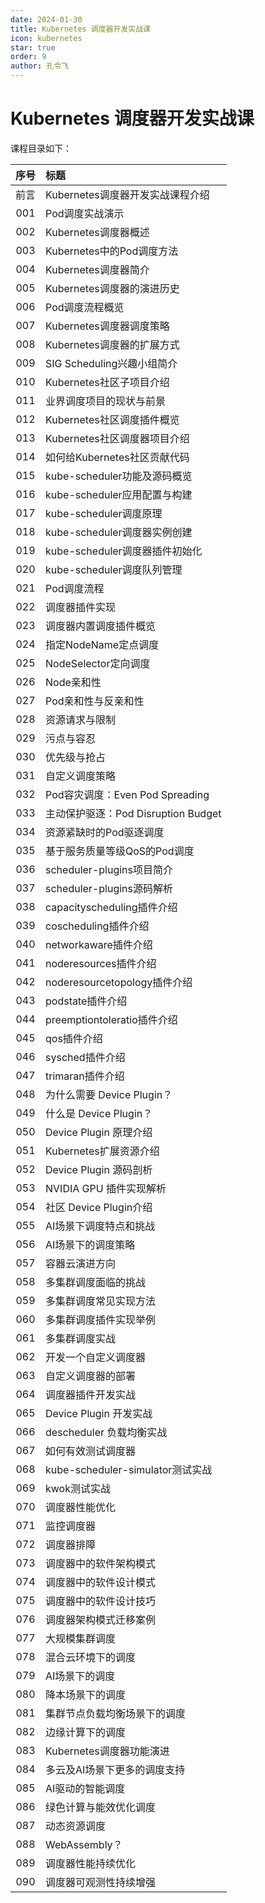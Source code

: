 ```yaml
---
date: 2024-01-30
title: Kubernetes 调度器开发实战课
icon: kubernetes
star: true
order: 9
author: 孔令飞
---
```


# Kubernetes 调度器开发实战课

课程目录如下：

|序号|标题|
|:----:|:----|
|前言|Kubernetes调度器开发实战课程介绍|
|001|Pod调度实战演示|
|002|Kubernetes调度器概述|
|003|Kubernetes中的Pod调度方法|
|004|Kubernetes调度器简介|
|005|Kubernetes调度器的演进历史|
|006|Pod调度流程概览|
|007|Kubernetes调度器调度策略|
|008|Kubernetes调度器的扩展方式|
|009|SIG Scheduling兴趣小组简介|
|010|Kubernetes社区子项目介绍|
|011|业界调度项目的现状与前景|
|012|Kubernetes社区调度插件概览|
|013|Kubernetes社区调度器项目介绍|
|014|如何给Kubernetes社区贡献代码|
|015|kube-scheduler功能及源码概览|
|016|kube-scheduler应用配置与构建|
|017|kube-scheduler调度原理|
|018|kube-scheduler调度器实例创建|
|019|kube-scheduler调度器插件初始化|
|020|kube-scheduler调度队列管理|
|021|Pod调度流程|
|022|调度器插件实现|
|023|调度器内置调度插件概览|
|024|指定NodeName定点调度|
|025|NodeSelector定向调度|
|026|Node亲和性|
|027|Pod亲和性与反亲和性|
|028|资源请求与限制|
|029|污点与容忍|
|030|优先级与抢占|
|031|自定义调度策略|
|032|Pod容灾调度：Even Pod Spreading|
|033|主动保护驱逐：Pod Disruption Budget|
|034|资源紧缺时的Pod驱逐调度|
|035|基于服务质量等级QoS的Pod调度|
|036|scheduler-plugins项目简介|
|037|scheduler-plugins源码解析|
|038|capacityscheduling插件介绍|
|039|coscheduling插件介绍|
|040|networkaware插件介绍|
|041|noderesources插件介绍|
|042|noderesourcetopology插件介绍|
|043|podstate插件介绍|
|044|preemptiontoleratio插件介绍|
|045|qos插件介绍|
|046|sysched插件介绍|
|047|trimaran插件介绍|
|048|为什么需要 Device Plugin？|
|049|什么是 Device Plugin？|
|050|Device Plugin 原理介绍|
|051|Kubernetes扩展资源介绍|
|052|Device Plugin 源码剖析|
|053|NVIDIA GPU 插件实现解析|
|054|社区 Device Plugin介绍|
|055|AI场景下调度特点和挑战|
|056|AI场景下的调度策略|
|057|容器云演进方向|
|058|多集群调度面临的挑战|
|059|多集群调度常见实现方法|
|060|多集群调度插件实现举例|
|061|多集群调度实战|
|062|开发一个自定义调度器|
|063|自定义调度器的部署|
|064|调度器插件开发实战|
|065|Device Plugin 开发实战|
|066|descheduler 负载均衡实战|
|067|如何有效测试调度器|
|068|kube-scheduler-simulator测试实战|
|069|kwok测试实战|
|070|调度器性能优化|
|071|监控调度器|
|072|调度器排障|
|073|调度器中的软件架构模式|
|074|调度器中的软件设计模式|
|075|调度器中的软件设计技巧|
|076|调度器架构模式迁移案例|
|077|大规模集群调度|
|078|混合云环境下的调度|
|079|AI场景下的调度|
|080|降本场景下的调度|
|081|集群节点负载均衡场景下的调度|
|082|边缘计算下的调度|
|083|Kubernetes调度器功能演进|
|084|多云及AI场景下更多的调度支持|
|085|AI驱动的智能调度|
|086|绿色计算与能效优化调度|
|087|动态资源调度|
|088|WebAssembly？|
|089|调度器性能持续优化|
|090|调度器可观测性持续增强|
